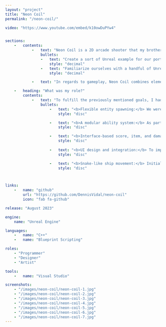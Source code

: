 ```yaml
---
layout: "project"
title: "Neon Coil"
permalink: "/neon-coil/"

video: "https://www.youtube.com/embed/k10owDuPYw4"


sections:
    -   contents:
            -   text: "Neon Coil is a 2D arcade shooter that my brother and I developed within a span of two weeks with the following two primary goals in mind:"
                bullets:
                -   text: "Create a sort of Unreal example for our portfolios, as our more noteworthy university projects were mostly based on Unity and therefore left us with little to show in regards to both our C++ and Unreal skills."
                    style: "decimal"
                -   text: "Familiarize ourselves with a handful of Unreal's components that we hadn't worked with in depth before, such as the Enhanced Input System, Niagara, Lumen, and Paper2D."
                    style: "decimal"

            -   text: "In regards to gameplay, Neon Coil combines elements from both Snake and Space Invaders to provide a fun and intuitive game loop. The player controls a snake-like ship with which they have to defend a city from incoming alien threats. The ship follows and shoots towards the mouse cursor and consists of one or more modules, each coming with their own type of weapon and adding to the overall length of the ship. The weapon modules additionally function as the ship's health and are lost either when hit by an enemy or when it runs out of ammo. Consequently, the player has to weigh picking up and using modules to manage the length of their ship, firepower, and health. The game is lost once the ship runs out of modules or when the aliens destroy the city's protective shield and invade."

    -   heading: "What was my role?"
        contents:
            -   text: "To fulfill the previously mentioned goals, I had a hand in nearly all aspects of the project. That includes the actual design and implementation of gameplay systems as well as artistic aspects such as Niagara effects, materials, and the overall look of the game. Some of the aspects I worked on include:"
                bullets:
                    -   text: "<b>Flexible entity spawning:</b> We weren't quite sure how far we would take the project, so we ideally wanted a design that could be easily build on down the line. To achieve this, I based it on Risk of Rain 2's director system, with each game mode having two generalized directors to spawn both enemies and items. Each director utilizes an array of behaviors and registered areas to decide when and where to spawn entities in a modular and easily extendable way."
                        style: "disc"

                    -   text: "<b>A modular ability system:</b> As part of Neon Coil, we decided to create an inheritance-based ability system that takes inspiration from Unreal's Gameplay Ability System but is of course a lot more rudimentary to keep the project simple and within the timeframe we set while still making it easy to implement any abilities we might decide to add later on."
                        style: "disc"

                    -   text: "<b>Interface-based score, item, and damage systems:</b> I opted to use interfaces to manage the communication between most classes. This allowed us to eliminate a lot of direct dependencies and made development overall significantly simpler, as we didn't need to know what object we were dealing with as long as it implemented the required interface."
                        style: "disc"
                    
                    -   text: "<b>UI design and integration:</b> To improve the gameplay experience, we tried to integrate the UI elements seamlessly into the game. Examples include the city's health, which is indicated by the color of its protective shield, and the ship module's type and ammo, which are directly visible as part of its sprite."
                        style: "disc"

                    -   text: "<b>Snake-like ship movement:</b> Initially, I kept the ship movement simple by having each module move directly towards the next. This, however, felt off during gameplay as individual modules cut corners and unintentionally collided with other entities. In the end, I switched to building an approximative path based on the head of the ship, with each module now following the next along this path while keeping the appropriate distance."
                        style: "disc"



links:
    -   name: "github"
        url: "https://github.com/DennisVidal/neon-coil"
        icon: "fab fa-github"

release: "August 2023"

engine:
    name: "Unreal Engine"

languages:
    -   name: "C++"
    -   name: "Blueprint Scripting"

roles:
    - "Programmer"
    - "Designer"
    - "Artist"

tools:
    -   name: "Visual Studio"

screenshots:
    - "/images/neon-coil/neon-coil-1.jpg"
    - "/images/neon-coil/neon-coil-2.jpg"
    - "/images/neon-coil/neon-coil-3.jpg"
    - "/images/neon-coil/neon-coil-4.jpg"
    - "/images/neon-coil/neon-coil-5.jpg"
    - "/images/neon-coil/neon-coil-6.jpg"
    - "/images/neon-coil/neon-coil-7.jpg"
---
```

